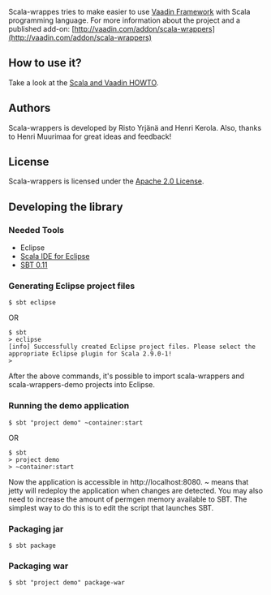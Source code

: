 
Scala-wrappes tries to make easier to use [Vaadin Framework](https://vaadin.com) with Scala programming language. For more information about the project and a published add-on: [http://vaadin.com/addon/scala-wrappers](http://vaadin.com/addon/scala-wrappers)

## How to use it?

Take a look at the [Scala and Vaadin HOWTO](https://vaadin.com/wiki/-/wiki/Main/Scala+and+Vaadin+HOWTO).

## Authors

Scala-wrappers is developed by Risto Yrjänä and Henri Kerola. Also, thanks to Henri Muurimaa for great ideas and feedback!

## License

Scala-wrappers is licensed under the [Apache 2.0 License](http://www.apache.org/licenses/LICENSE-2.0.html).

## Developing the library

### Needed Tools

 * Eclipse
 * [Scala IDE for Eclipse](http://www.scala-ide.org/)
 * [SBT 0.11](https://github.com/harrah/xsbt/wiki)

### Generating Eclipse project files

    $ sbt eclipse

OR

    $ sbt
    > eclipse
    [info] Successfully created Eclipse project files. Please select the appropriate Eclipse plugin for Scala 2.9.0-1!
    >

After the above commands, it's possible to import scala-wrappers and scala-wrappers-demo projects into Eclipse.

### Running the demo application

    $ sbt "project demo" ~container:start

OR

    $ sbt
    > project demo
    > ~container:start

Now the application is accessible in http://localhost:8080. ~ means that jetty will redeploy the application when changes are detected.
You may also need to increase the amount of permgen memory available to SBT. The simplest way to do this is to edit the script that launches SBT. 

### Packaging jar

    $ sbt package


### Packaging war

    $ sbt "project demo" package-war
